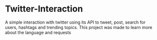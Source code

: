 # Twitter-Interaction
A simple interaction with twitter using its API to tweet, post, search for users, hashtags and trending topics. This project was made to learn more about the language and requests
